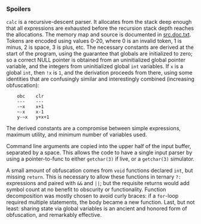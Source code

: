 ### Spoilers


`calc` is a recursive-descent parser.  It allocates from the stack deep enough
that all expressions are exhausted before the recursion stack depth reaches the
allocations.  The memory map and source is documented in
[src.doc.txt](src.doc.txt).  Tokens are encoded using values 0-20, where 0 is an
invalid token, 1 is minus, 2 is space, 3 is plus, etc.  The necessary constants
are derived at the start of the program, using the guarantee that globals are
initialized to zero; so a correct NULL pointer is obtained from an uninitialized
global pointer variable, and the integers from uninitialized global `int`
variables.  If `x` is a global `int`, then `!x` is `1`, and the derivation
proceeds from there, using some identities that are confusingly similar and
interestingly combined (increasing obfuscation):

```
    obc	   clr
    ---	   ---
    -~x	   x+1
    ~-x	   x-1
    y-~x   y+x+1
```

The derived constants are a compromise between simple expressions, maximum utility,
and minimum number of variables used.

Command line arguments are copied into the upper half of the input buffer,
separated by a space.  This allows the code to have a single input parser by using
a pointer-to-func to either `getchar(3)` if live, or a `getchar(3)` simulator.

A small amount of obfuscation comes from `void` functions declared `int`, but
missing `return`.  This is necessary to allow these functions in ternary `?:`
expressions and paired with `&&` and `||`; but the requisite returns would add
symbol count at no benefit to obscurity or functionality.  Function
decomposition was mostly chosen to avoid curly braces: if a `for`-loop required
multiple statements, the body became a new function.  Last, but not least:
sharing state via global variables is an ancient and honored form of
obfuscation, and remarkably effective.


<!--

    Copyright © 1984-2024 by Landon Curt Noll. All Rights Reserved.

    You are free to share and adapt this file under the terms of this license:

	Creative Commons Attribution-ShareAlike 4.0 International (CC BY-SA 4.0)

    For more information, see:

	https://creativecommons.org/licenses/by-sa/4.0/

-->
